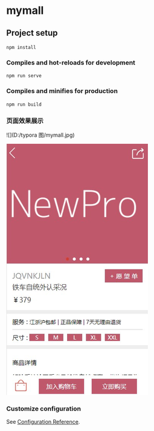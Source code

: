 

# mymall

## Project setup
```
npm install
```

### Compiles and hot-reloads for development
```
npm run serve
```

### Compiles and minifies for production
```
npm run build
```

### 页面效果展示

![](D:/typora 图/mymall.jpg)



![](README.assets/mymall-详情页.jpg)

### Customize configuration

See [Configuration Reference](https://cli.vuejs.org/config/).
